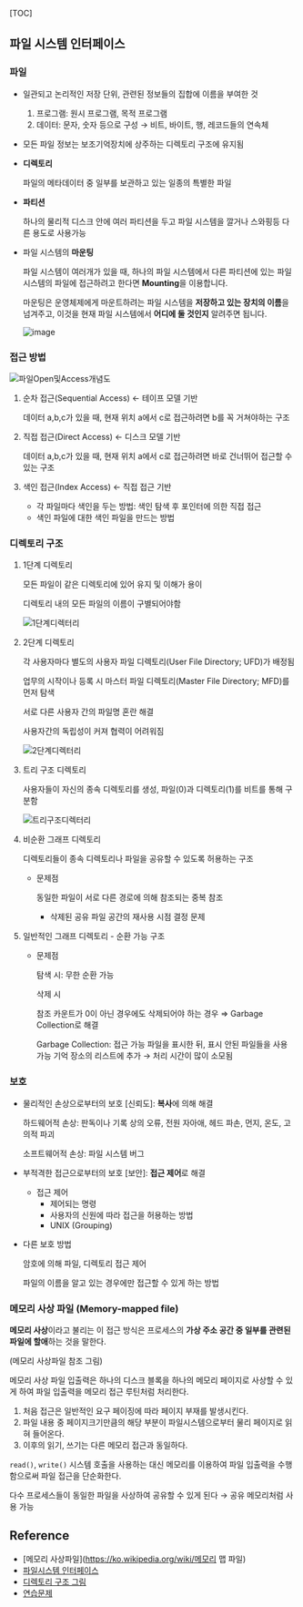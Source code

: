 [TOC]

## 파일 시스템 인터페이스

### 파일

- 일관되고 논리적인 저장 단위, 관련된 정보들의 집합에 이름을 부여한 것

  1. 프로그램: 원시 프로그램, 목적 프로그램
  2. 데이터: 문자, 숫자 등으로 구성 → 비트, 바이트, 행, 레코드들의 연속체

- 모든 파일 정보는 보조기억장치에 상주하는 디렉토리 구조에 유지됨

- **디렉토리**

  파일의 메타데이터 중 일부를 보관하고 있는 일종의 특별한 파일

- **파티션**

  하나의 물리적 디스크 안에 여러 파티션을 두고 파일 시스템을 깔거나 스와핑등 다른 용도로 사용가능

- 파일 시스템의 **마운팅**

  파일 시스템이 여러개가 있을 때, 하나의 파일 시스템에서 다른 파티션에 있는 파일 시스템의 파일에 접근하려고 한다면 **Mounting**을 이용합니다.

  마운팅은 운영체제에게 마운트하려는 파일 시스템을 **저장하고 있는 장치의 이름**을 넘겨주고, 이것을 현재 파일 시스템에서 **어디에 둘 것인지** 알려주면 됩니다.
  
  ![image](C:\Users\multicampus\Downloads\image.png)

### 접근 방법

![파일Open및Access개념도](C:\Users\multicampus\Downloads\파일Open및Access개념도.png)

1. 순차 접근(Sequential Access) ← 테이프 모델 기반

   데이터 a,b,c가 있을 때, 현재 위치 a에서 c로 접근하려면 b를 꼭 거쳐야하는 구조

2. 직접 접근(Direct Access) ← 디스크 모델 기반

   데이터 a,b,c가 있을 때, 현재 위치 a에서 c로 접근하려면 바로 건너뛰어 접근할 수 있는 구조

3. 색인 접근(Index Access) ← 직접 접근 기반

   - 각 파일마다 색인을 두는 방법: 색인 탐색 후 포인터에 의한 직접 접근
   - 색인 파일에 대한 색인 파일을 만드는 방법

### 디렉토리 구조

1. 1단계 디렉토리

   모든 파일이 같은 디렉토리에 있어 유지 및 이해가 용이

   디렉토리 내의 모든 파일의 이름이 구별되어야함

   ![1단계디렉터리](C:\Users\multicampus\Downloads\1단계디렉터리.png)

2. 2단계 디렉토리

   각 사용자마다 별도의 사용자 파일 디렉토리(User File Directory; UFD)가 배정됨

   업무의 시작이나 등록 시 마스터 파일 디렉토리(Master File Directory; MFD)를 먼저 탐색

   서로 다른 사용자 간의 파일명 혼란 해결

   사용자간의 독립성이 커져 협력이 어려워짐

   ![2단계디렉터리](C:\Users\multicampus\Downloads\2단계디렉터리.png)

3. 트리 구조 디렉토리

   사용자들이 자신의 종속 디렉토리를 생성, 파일(0)과 디렉토리(1)를 비트를 통해 구분함

   ![트리구조디렉터리](C:\Users\multicampus\Downloads\트리구조디렉터리.png)

4. 비순환 그래프 디렉토리

   디렉토리들이 종속 디렉토리나 파일을 공유할 수 있도록 허용하는 구조

   - 문제점

     동일한 파일이 서로 다른 경로에 의해 참조되는 중복 참조

     - 삭제된 공유 파일 공간의 재사용 시점 결정 문제

5. 일반적인 그래프 디렉토리 - 순환 가능 구조

   - 문제점

     탐색 시: 무한 순환 가능

     삭제 시

     참조 카운트가 0이 아닌 경우에도 삭제되어야 하는 경우 ⇒ Garbage Collection로 해결

     Garbage Collection: 접근 가능 파일을 표시한 뒤, 표시 안된 파일들을 사용 가능 기억 장소의 리스트에 추가 → 처리 시간이 많이 소모됨

### 보호

- 물리적인 손상으로부터의 보호 [신뢰도]: **복사**에 의해 해결

  하드웨어적 손상: 판독이나 기록 상의 오류, 전원 자아애, 헤드 파손, 먼지, 온도, 고의적 파괴

  소프트웨어적 손상: 파일 시스템 버그

- 부적격한 접근으로부터의 보호 [보안]: **접근 제어**로 해결

  - 접근 제어
    - 제어되는 명령
    - 사용자의 신원에 따라 접근을 허용하는 방법
    - UNIX (Grouping)

- 다른 보호 방법

  암호에 의해 파일, 디렉토리 접근 제어

  파일의 이름을 알고 있는 경우에만 접근할 수 있게 하는 방법

### 메모리 사상 파일 (Memory-mapped file)

**메모리 사상**이라고 불리는 이 접근 방식은 프로세스의 **가상 주소 공간 중 일부를 관련된 파일에 할애**하는 것을 말한다.

(메모리 사상파일 참조 그림)

메모리 사상 파일 입출력은 하나의 디스크 블록을 하나의 메모리 페이지로 사상할 수 있게 하여 파일 입출력을 메모리 접근 루틴처럼 처리한다.

1. 처음 접근은 일반적인 요구 페이징에 따라 페이지 부재를 발생시킨다.
2. 파일 내용 중 페이지크기만큼의 해당 부분이 파일시스템으로부터 물리 페이지로 읽혀 들어온다.
3. 이후의 읽기, 쓰기는 다른 메모리 접근과 동일하다.

`read()`, `write()` 시스템 호출을 사용하는 대신 메모리를 이용하여 파일 입출력을 수행함으로써 파일 접근을 단순화한다.

다수 프로세스들이 동일한 파일을 사상하여 공유할 수 있게 된다 → 공유 메모리처럼 사용 가능

## Reference

- [메모리 사상파일](https://ko.wikipedia.org/wiki/메모리 맵 파일)
- [파일시스템 인터페이스](https://mydaum00.tistory.com/entry/10-파일-시스템-인터페이스File-System-Interface)
- [디렉토리 구조 그림](https://frontalnh.github.io/2018/04/23/운영체제-파일-시스템-인터페이스/)
- [연습문제](https://ogu45.com/zbxe/school/24038)

